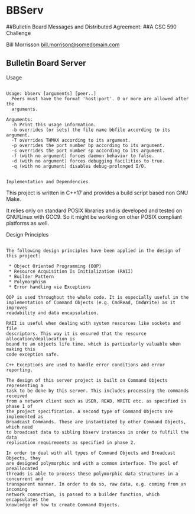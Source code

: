 # BBServ

##Bulletin Board Messages and Distributed Agreement:
##A CSC 590 Challenge

Bill Morrisson
bill.morrison@somedomain.com

Bulletin Board Server
---------------------

Usage
~~~~~

Usage: bbserv [arguments] [peer..]
  Peers must have the format 'host:port'. 0 or more are allowed after the
  arguments.

Arguments:
  -h Print this usage information.
  -b overrides (or sets) the file name bbfile according to its argument.
  -T overrides THMAX according to its argument.
  -p overrides the port number bp according to its argument.
  -s overrides the port number sp according to its argument.
  -f (with no argument) forces daemon behavior to false.
  -d (with no argument) forces debugging facilities to true.
  -q (with no argument) disables debug-prolonged I/O.


Implementation and Dependencies
~~~~~~~~~~~~~~~~

This project is written in C++17 and provides a build script based non GNU Make.

It relies only on standard POSIX libraries and is developed and tested on
GNU/Linux with GCC9. So it might be working on other POSIX compliant platforms
as well.

Design Principles
~~~~~~~~~~~~~~~~~

The following design principles have been applied in the design of this project:

 * Object Oriented Programming (OOP)
 * Resource Acquisition Is Initialization (RAII)
 * Builder Pattern
 * Polymorphism
 * Error handling via Exceptions

OOP is used throughout the whole code. It is especially useful in the
implementation of Command Objects (e.g. CmdRead, CmdWrite) as it improves
readability and data encapsulation.

RAII is useful when dealing with system resources like sockets and file
descriptors. This way it is ensured that the resource allocation/deallocation is
bound to an objects life time, which is particularly valuable when making this
code exception safe.

C++ Exceptions are used to handle error conditions and error reporting.

The design of this server project is built on Command Objects representing a
task to be done by this server. This includes processing the commands received
from a network client such as USER, READ, WRITE etc. as specified in phase 1 of
the project specification. A second type of Command Objects are implemented as
Broadcast Commands. These are instantiated by other Command Objects, which need
to broadcast data to sibling bbserv instances in order to fulfill the data
replication requirements as specified in phase 2.

In order to deal with all types of Command Objects and Broadcast Objects, they
are designed polymorphic and with a common interface. The pool of preallocated
threads is able to process these polymorphic data structures in a concurrent and
transparent manner. In order to do so, raw data, e.g. coming from an incoming
network connection, is passed to a builder function, which encapsulates the
knowledge of how to create Command Objects.
